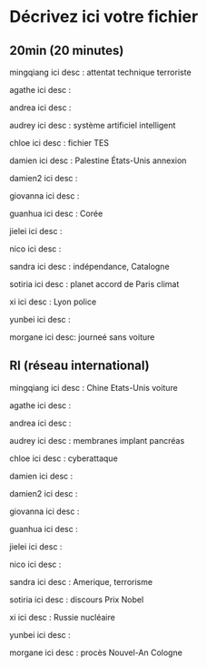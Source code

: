 # Décrivez ici votre fichier

## 20min (20 minutes)

mingqiang
ici desc : attentat technique terroriste

agathe
ici desc :

andrea
ici desc :

audrey
ici desc : système artificiel intelligent

chloe
ici desc : fichier TES

damien
ici desc : Palestine États-Unis annexion

damien2
ici desc :

giovanna
ici desc :

guanhua
ici desc : Corée

jielei
ici desc :

nico
ici desc :

sandra
ici desc : indépendance, Catalogne

sotiria
ici desc : planet accord de Paris climat

xi
ici desc : Lyon police

yunbei
ici desc :

morgane
ici desc: journeé sans voiture

## RI (réseau international)

mingqiang
ici desc : Chine Etats-Unis voiture

agathe
ici desc :

andrea
ici desc :

audrey
ici desc : membranes implant pancréas

chloe
ici desc : cyberattaque

damien
ici desc :

damien2
ici desc :

giovanna
ici desc :

guanhua
ici desc :

jielei
ici desc :

nico
ici desc :

sandra
ici desc : Amerique, terrorisme

sotiria
ici desc : discours Prix Nobel

xi
ici desc : Russie nucléaire

yunbei
ici desc :

morgane
ici desc : procès Nouvel-An Cologne
